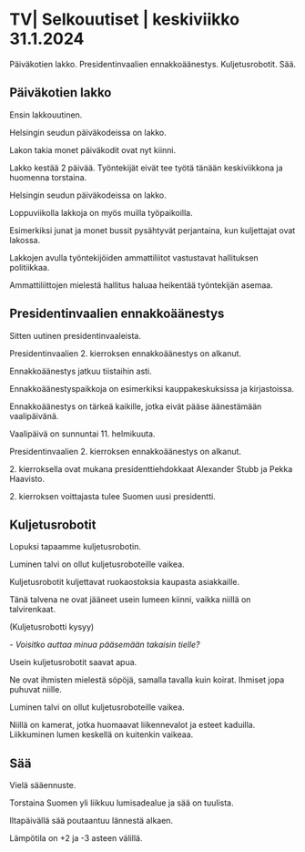 TV\| Selkouutiset \| keskiviikko 31.1.2024
==========================================

Päiväkotien lakko. Presidentinvaalien ennakkoäänestys. Kuljetusrobotit. Sää.

Päiväkotien lakko
-----------------

Ensin lakkouutinen.

Helsingin seudun päiväkodeissa on lakko.

Lakon takia monet päiväkodit ovat nyt kiinni.

Lakko kestää 2 päivää. Työntekijät eivät tee työtä tänään keskiviikkona ja huomenna torstaina.

Helsingin seudun päiväkodeissa on lakko.

Loppuviikolla lakkoja on myös muilla työpaikoilla.

Esimerkiksi junat ja monet bussit pysähtyvät perjantaina, kun kuljettajat ovat lakossa.

Lakkojen avulla työntekijöiden ammattiliitot vastustavat hallituksen politiikkaa.

Ammattiliittojen mielestä hallitus haluaa heikentää työntekijän asemaa.

Presidentinvaalien ennakkoäänestys
----------------------------------

Sitten uutinen presidentinvaaleista.

Presidentinvaalien 2. kierroksen ennakkoäänestys on alkanut.

Ennakkoäänestys jatkuu tiistaihin asti.

Ennakkoäänestyspaikkoja on esimerkiksi kauppakeskuksissa ja kirjastoissa.

Ennakkoäänestys on tärkeä kaikille, jotka eivät pääse äänestämään vaalipäivänä.

Vaalipäivä on sunnuntai 11. helmikuuta.

Presidentinvaalien 2. kierroksen ennakkoäänestys on alkanut.

2\. kierroksella ovat mukana presidenttiehdokkaat Alexander Stubb ja Pekka Haavisto.

2\. kierroksen voittajasta tulee Suomen uusi presidentti.

Kuljetusrobotit
---------------

Lopuksi tapaamme kuljetusrobotin.

Luminen talvi on ollut kuljetusroboteille vaikea.

Kuljetusrobotit kuljettavat ruokaostoksia kaupasta asiakkaille.

Tänä talvena ne ovat jääneet usein lumeen kiinni, vaikka niillä on talvirenkaat.

(Kuljetusrobotti kysyy)

*- Voisitko auttaa minua pääsemään takaisin tielle?*

Usein kuljetusrobotit saavat apua.

Ne ovat ihmisten mielestä söpöjä, samalla tavalla kuin koirat. Ihmiset jopa puhuvat niille.

Luminen talvi on ollut kuljetusroboteille vaikea.

Niillä on kamerat, jotka huomaavat liikennevalot ja esteet kaduilla. Liikkuminen lumen keskellä on kuitenkin vaikeaa.

Sää
---

Vielä sääennuste.

Torstaina Suomen yli liikkuu lumisadealue ja sää on tuulista.

Iltapäivällä sää poutaantuu lännestä alkaen.

Lämpötila on +2 ja -3 asteen välillä.


